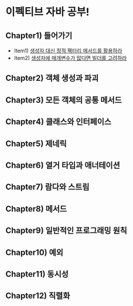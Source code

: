 # 이펙티브 자바 공부!

## Chapter1) 들어가기
- Item1) [생성자 대신 정적 팩터리 메서드를 활용하라](https://github.com/KangBaekGwa/effective-java/tree/main/src/main/java/baekgwa/chapter2/Item1)
- Item2) [생성자에 매개변수가 많다면 빌더를 고려하라](https://github.com/KangBaekGwa/effective-java/tree/main/src/main/java/baekgwa/chapter2/item2)

## Chapter2) 객체 생성과 파괴

## Chapter3) 모든 객체의 공통 메서드

## Chapter4) 클래스와 인터페이스

## Chapter5) 제네릭

## Chapter6) 열거 타입과 애너테이션

## Chapter7) 람다와 스트림

## Chapter8) 메서드

## Chapter9) 일반적인 프로그래밍 원칙

## Chapter10) 예외

## Chapter11) 동시성

## Chapter12) 직렬화